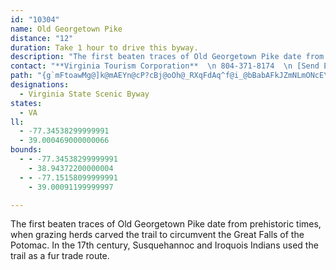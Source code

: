 ```yaml
---
id: "10304"
name: Old Georgetown Pike
distance: "12"
duration: Take 1 hour to drive this byway.
description: "The first beaten traces of Old Georgetown Pike date from prehistoric times, when grazing herds carved the trail to circumvent the Great Falls of the Potomac. In the 17th century, Susquehannoc and Iroquois Indians used the trail as a fur trade route."
contact: "**Virginia Tourism Corporation**  \n 804-371-8174  \n [Send E-mail](mailto:abailey@virginia.org )  \n\n"
path: "{g`mFtoawMg@]k@mAEYn@cP?cBj@oOh@_RXqFdAq^f@i_@bBabAFkJZmNLmONcE\\a]h@abAJmDlAuHbB}Gr{@cvB`IcQ`EaI~Rya@rC{Gj@_Ap@k@bLmFr@m@~A_CLe@?gAo@kEs@cCSeAUqHNaANWVGdAFd@SfC{GdAyAxA_BfCk@h@UnB_D`GcHrB}CtVqMdK_Fh@y@rB{ItFuNt@kCdPin@d@sCpFya@d@sClCeM?sAgAmEKuAbAeJd@wF\\sITqDn@wEBeACeDe@uECq@Dk@jDiEZq@\\mA^eENaAbEiNNQlDuLhCaLrDgM|@sDdBaK|Ds]lAsHJ_BfCqPlDq^x@cLvLit@V}@xHaf@bEw[h@_Hn@{CR_@^_@bAs@t@KfB?"
designations:
  - Virginia State Scenic Byway
states:
  - VA
ll:
  - -77.34538299999991
  - 39.000469000000066
bounds:
  - - -77.34538299999991
    - 38.94372200000004
  - - -77.15158099999991
    - 39.00091199999997

---
```


The first beaten traces of Old Georgetown Pike date from prehistoric times, when grazing herds carved the trail to circumvent the Great Falls of the Potomac. In the 17th century, Susquehannoc and Iroquois Indians used the trail as a fur trade route.
